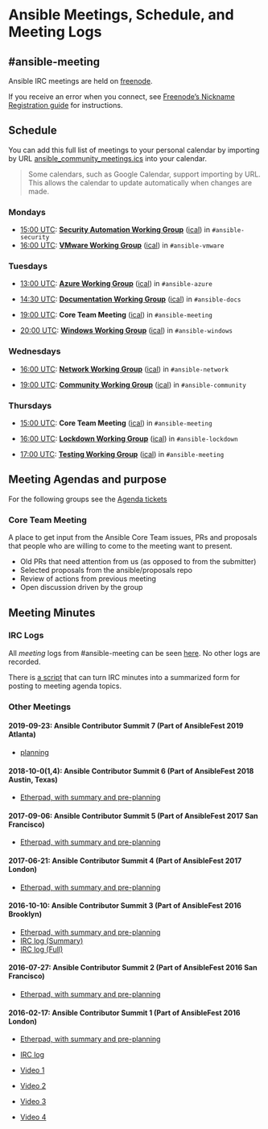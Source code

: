 # Ansible Meetings, Schedule, and Meeting Logs

## #ansible-meeting

Ansible IRC meetings are held on [freenode](https://freenode.net/).

If you receive an error when you connect, see [Freenode’s Nickname Registration guide](https://freenode.net/kb/answer/registration) for instructions.

## Schedule

You can add this full list of meetings to your personal calendar by importing by URL [ansible_community_meetings.ics](https://raw.githubusercontent.com/ansible/community/master/ansible_community_meetings.ics) into your calendar.

> Some calendars, such as Google Calendar, support importing by URL.
> This allows the calendar to update automatically when changes are made.

### Mondays

* [15:00 UTC](http://www.thetimezoneconverter.com/?t=15:00&tz=UTC):
  **[Security Automation Working Group](https://github.com/ansible/community/wiki/Security-Automation)**
  ([ical](https://raw.githubusercontent.com/ansible/community/master/meetings/ical/security.ics))
  in `#ansible-security`
* [16:00 UTC](http://www.thetimezoneconverter.com/?t=16:00&tz=UTC):
  **[VMware Working Group](https://github.com/ansible/community/wiki/vmware)**
  ([ical](https://raw.githubusercontent.com/ansible/community/master/meetings/ical/vmware.ics))
  in `#ansible-vmware`

### Tuesdays

* [13:00 UTC](http://www.thetimezoneconverter.com/?t=00:00&tz=UTC):
  **[Azure Working Group](https://github.com/ansible/community/wiki/azure)**
  ([ical](https://raw.githubusercontent.com/ansible/community/master/meetings/ical/azure.ics))
  in `#ansible-azure`

* [14:30 UTC](http://www.thetimezoneconverter.com/?t=14:30&tz=UTC):
  **[Documentation Working Group](https://github.com/ansible/community/wiki/docs)**
  ([ical](https://raw.githubusercontent.com/ansible/community/master/meetings/ical/docs.ics))
  in `#ansible-docs`

* [19:00 UTC](http://www.thetimezoneconverter.com/?t=19:00&tz=UTC):
  **Core Team Meeting**
  ([ical](https://raw.githubusercontent.com/ansible/community/master/meetings/ical/core-team.ics))
  in `#ansible-meeting`

* [20:00 UTC](http://www.thetimezoneconverter.com/?t=20:00&tz=UTC):
  **[Windows Working Group](https://github.com/ansible/community/wiki/windows)**
  ([ical](https://raw.githubusercontent.com/ansible/community/master/meetings/ical/windows.ics))
  in `#ansible-windows`

### Wednesdays

* [16:00 UTC](http://www.thetimezoneconverter.com/?t=16:00&tz=UTC):
  **[Network Working Group](https://github.com/ansible/community/wiki/network)**
  ([ical](https://raw.githubusercontent.com/ansible/community/master/meetings/ical/network.ics))
  in `#ansible-network`

* [19:00 UTC](http://www.thetimezoneconverter.com/?t=19:00&tz=UTC):
  **[Community Working Group](https://github.com/ansible/community/issues/539)**
  ([ical](https://raw.githubusercontent.com/ansible/community/master/meetings/ical/community.ics))
  in `#ansible-community`

### Thursdays

* [15:00 UTC](http://www.thetimezoneconverter.com/?t=15:00&tz=UTC):
  **Core Team Meeting**
  ([ical](https://raw.githubusercontent.com/ansible/community/master/meetings/ical/core-team.ics))
  in `#ansible-meeting`

* [16:00 UTC](http://www.thetimezoneconverter.com/?t=16:00&tz=UTC):
  **[Lockdown Working Group](https://github.com/ansible/community/wiki/lockdown)**
  ([ical](https://raw.githubusercontent.com/ansible/community/master/meetings/ical/lockdown.ics))
  in `#ansible-lockdown`

* [17:00 UTC](http://www.thetimezoneconverter.com/?t=17:00&tz=UTC):
  **[Testing Working Group](https://github.com/ansible/community/wiki/testing)**
  ([ical](https://raw.githubusercontent.com/ansible/community/master/meetings/ical/testing.ics))
  in `#ansible-meeting`

## Meeting Agendas and purpose

For the following groups see the
[Agenda tickets](https://github.com/ansible/community/issues?utf8=%E2%9C%93&q=is%3Aissue+is%3Aopen++label%3Ameeting_agenda+)

### Core Team Meeting

A place to get input from the Ansible Core Team issues, PRs and proposals that people who are willing to come to the meeting want to present.

* Old PRs that need attention from us (as opposed to from the submitter)
* Selected proposals from the ansible/proposals repo
* Review of actions from previous meeting
* Open discussion driven by the group

## Meeting Minutes

### IRC Logs

All *meeting* logs from #ansible-meeting can be seen [here](https://meetbot.fedoraproject.org/sresults/?group_id=ansible-meeting&type=channel). No other logs are recorded.

There is [a script](./read_minutes.py) that can turn IRC minutes into a summarized form for posting to meeting agenda topics.

### Other Meetings

#### 2019-09-23: Ansible Contributor Summit 7 (Part of AnsibleFest 2019 Atlanta)

* [planning](https://etherpad.openstack.org/p/ansible-summit-atlanta-2019)

#### 2018-10-0(1,4): Ansible Contributor Summit 6 (Part of AnsibleFest 2018 Austin, Texas)

* [Etherpad, with summary and pre-planning](https://etherpad.openstack.org/p/ansible-summit-october-2018)

#### 2017-09-06: Ansible Contributor Summit 5 (Part of AnsibleFest 2017 San Francisco)

* [Etherpad, with summary and pre-planning](https://public.etherpad-mozilla.org/p/ansible-summit-september-2017)

#### 2017-06-21: Ansible Contributor Summit 4 (Part of AnsibleFest 2017 London)

* [Etherpad, with summary and pre-planning](https://public.etherpad-mozilla.org/p/ansible-summit-june-2017)

#### 2016-10-10: Ansible Contributor Summit 3 (Part of AnsibleFest 2016 Brooklyn)

* [Etherpad, with summary and pre-planning](https://public.etherpad-mozilla.org/p/ansible-summit-july-2016-general)
* [IRC log (Summary)](https://meetbot.fedoraproject.org/ansible-meeting/2016-07-27/contributor_conference_sf_2016.2016-07-27-15.32.html)
* [IRC log (Full)](https://meetbot.fedoraproject.org/ansible-meeting/2016-07-27/contributor_conference_sf_2016.2016-07-27-15.32.log.html)

#### 2016-07-27: Ansible Contributor Summit 2 (Part of AnsibleFest 2016 San Francisco)

* [Etherpad, with summary and pre-planning](https://public.etherpad-mozilla.org/p/ansible-summit-october-2016)

#### 2016-02-17: Ansible Contributor Summit 1 (Part of AnsibleFest 2016 London)

* [Etherpad, with summary and pre-planning](https://public.etherpad-mozilla.org/p/ansible-summit)
* [IRC log](https://gist.github.com/gregdek/4ed5bd745881570a17db)

* [Video 1](https://www.youtube.com/watch?v=l7v7RSHwGhk)
* [Video 2](https://www.youtube.com/watch?v=47vidc1P-ZE)
* [Video 3](https://www.youtube.com/watch?v=c3WNhsHW7Xc)
* [Video 4](https://www.youtube.com/watch?v=qPuQ-UToen0)
